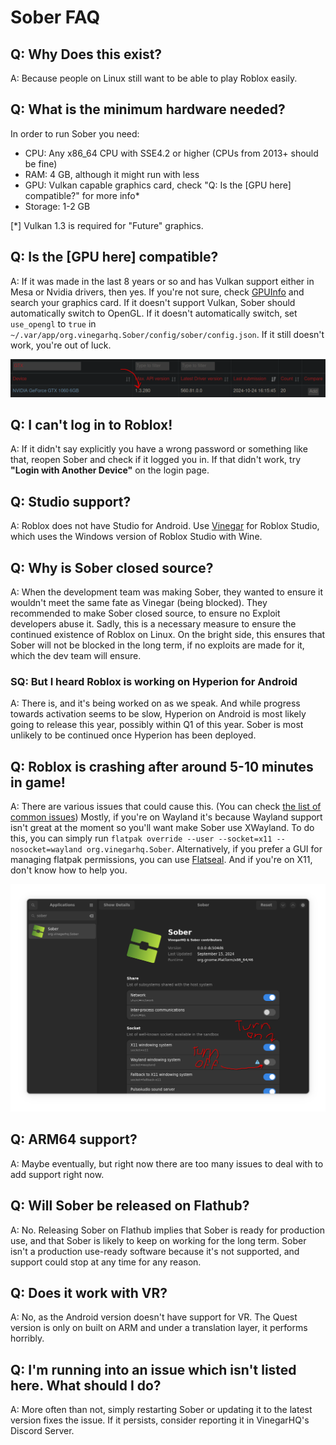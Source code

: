 # Sober FAQ


## Q: Why Does this exist?
A: Because people on Linux still want to be able to play Roblox easily.


## Q: What is the minimum hardware needed?
In order to run Sober you need:
* CPU: Any x86_64 CPU with SSE4.2 or higher (CPUs from 2013+ should be fine)
* RAM: 4 GB, although it might run with less
* GPU: Vulkan capable graphics card, check "Q: Is the [GPU here] compatible?" for more info*
* Storage: 1-2 GB

<p class="tiny">[*] Vulkan 1.3 is required for "Future" graphics.<p>

## Q: Is the [GPU here] compatible?
A: If it was made in the last 8 years or so and has Vulkan support either in Mesa or Nvidia drivers, then yes. If you're not sure, check [GPUInfo](https://vulkan.gpuinfo.org/) and search your graphics card. If it doesn't support Vulkan, Sober should automatically switch to OpenGL. If it doesn't automatically switch, set `use_opengl` to `true` in `~/.var/app/org.vinegarhq.Sober/config/sober/config.json`. If it still doesn't work, you're out of luck.

![Vulkan Supported](./vulkaninfo.png)

## Q: I can't log in to Roblox!
A: If it didn't say explicitly you have a wrong password or something like that, reopen Sober and check if it logged you in. If that didn't work, try **"Login with Another Device"** on the login page.



## Q: Studio support?
A: Roblox does not have Studio for Android. Use [Vinegar](https://vinegarhq.org/) for Roblox Studio, which uses the Windows version of Roblox Studio with Wine.



## Q: Why is Sober closed source?
A: When the development team was making Sober, they wanted to ensure it wouldn't meet the same fate as Vinegar (being blocked). They recommended to make Sober closed source, to ensure no Exploit developers abuse it. Sadly, this is a necessary measure to ensure the continued existence of Roblox on Linux. On the bright side, this ensures that Sober will not be blocked in the long term, if no exploits are made for it, which the dev team will ensure.

### SQ: But I heard Roblox is working on Hyperion for Android
A: There is, and it's being worked on as we speak. And while progress towards activation seems to be slow, Hyperion on Android is most likely going to release this year, possibly within Q1 of this year. Sober is most unlikely to be continued once Hyperion has been deployed.



## Q: Roblox is crashing after around 5-10 minutes in game!
A: There are various issues that could cause this. (You can check [the list of common issues](../Troubleshooting/index.md#known-general-issues)) Mostly, if you're on Wayland it's because Wayland support isn't great at the moment so you'll want make Sober use XWayland. To do this, you can simply run ```flatpak override --user --socket=x11 --nosocket=wayland org.vinegarhq.Sober```. Alternatively, if you prefer a GUI for managing flatpak permissions, you can use [Flatseal](https://flathub.org/apps/com.github.tchx84.Flatseal). And if you're on X11, don't know how to help you.

![Turn on XWayland](./xwaylandforever.png)



## Q: ARM64 support?
A: Maybe eventually, but right now there are too many issues to deal with to add support right now.



## Q: Will Sober be released on Flathub?
A: No. Releasing Sober on Flathub implies that Sober is ready for production use, and that Sober is likely to keep on working for the long term. Sober isn't a production use-ready software because it's not supported, and support could stop at any time for any reason.



## Q: Does it work with VR?
A: No, as the Android version doesn't have support for VR. The Quest version is only on built on ARM and under a translation layer, it performs horribly.


## Q: I'm running into an issue which isn't listed here. What should I do?
A: More often than not, simply restarting Sober or updating it to the latest version fixes the issue. If it persists, consider reporting it in VinegarHQ's Discord Server.
